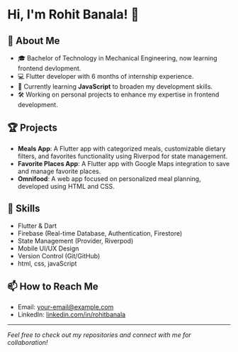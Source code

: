 # Hi, I'm Rohit Banala! 👋

## 🚀 About Me
- 🎓 Bachelor of Technology in Mechanical Engineering, now learning frontend devlopment.
- 💻 Flutter developer with 6 months of internship experience.
- 🌱 Currently learning **JavaScript** to broaden my development skills.
- 🛠️ Working on personal projects to enhance my expertise in frontend development.

## 🏆 Projects
- **Meals App**: A Flutter app with categorized meals, customizable dietary filters, and favorites functionality using Riverpod for state management.
- **Favorite Places App**: A Flutter app with Google Maps integration to save and manage favorite places.
- **Omnifood**: A web app focused on personalized meal planning, developed using HTML and CSS.

## 🌟 Skills
- Flutter & Dart
- Firebase (Real-time Database, Authentication, Firestore)
- State Management (Provider, Riverpod)
- Mobile UI/UX Design
- Version Control (Git/GitHub)
- html, css, javaScript

## 📫 How to Reach Me
- Email: [your-email@example.com](mailto:rohitbanala2003@gmail.com)
- LinkedIn: [linkedin.com/in/rohitbanala](https://linkedin.com/in/rohitbanala)


---

*Feel free to check out my repositories and connect with me for collaboration!*

<!---
Rohitbanala/Rohitbanala is a ✨ special ✨ repository because its `README.md` (this file) appears on your GitHub profile.
You can click the Preview link to take a look at your changes.
--->
